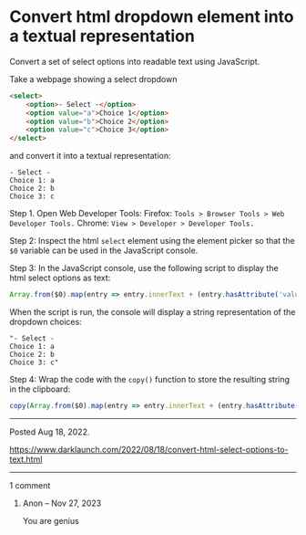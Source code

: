 # Convert html dropdown element into a textual representation

Convert a set of select options into readable text using JavaScript.

Take a webpage showing a select dropdown

```html
<select>
    <option>- Select -</option>
    <option value="a">Choice 1</option>
    <option value="b">Choice 2</option>
    <option value="c">Choice 3</option>
</select>
```

and convert it into a textual representation:

```
- Select -
Choice 1: a
Choice 2: b
Choice 3: c
```

Step 1. Open Web Developer Tools:
Firefox: `Tools > Browser Tools > Web Developer Tools.`
Chrome: `View > Developer > Developer Tools.`

Step 2: Inspect the html `select` element using the element picker so that the `$0` variable can be used in the JavaScript console.

Step 3: In the JavaScript console, use the following script to display the html select options as text:

```javascript
Array.from($0).map(entry => entry.innerText + (entry.hasAttribute('value') ? ': ' + entry.value : '')).join('\n')
```

When the script is run, the console will display a string representation of the dropdown choices:

```
"- Select -
Choice 1: a
Choice 2: b
Choice 3: c"
```

Step 4: Wrap the code with the `copy()` function to store the resulting string in the clipboard:

```javascript
copy(Array.from($0).map(entry => entry.innerText + (entry.hasAttribute('value') ? ': ' + entry.value : '')).join('\n'))
```

---

Posted Aug 18, 2022.

https://www.darklaunch.com/2022/08/18/convert-html-select-options-to-text.html

---

1 comment

<ol><li><div>

Anon &ndash; Nov 27, 2023<div>

You are genius

</div></div></li></ol>